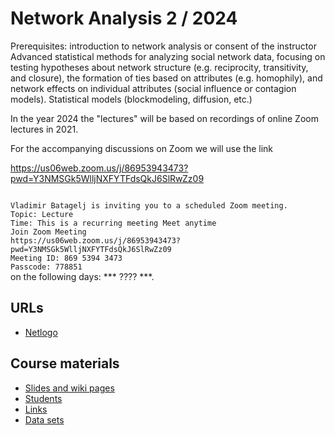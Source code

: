 # Network Analysis 2 / 2024


Prerequisites: introduction to network analysis or consent of the instructor
Advanced statistical methods for analyzing social network data, focusing on testing hypotheses about network structure (e.g. reciprocity, transitivity, and closure), the formation of ties based on attributes (e.g. homophily), and network effects on individual attributes (social influence or contagion models). Statistical models (blockmodeling, diffusion, etc.)

In the year 2024 the "lectures" will be based on recordings of online Zoom lectures in 2021.

For the accompanying discussions on Zoom we will use the link

https://us06web.zoom.us/j/86953943473?pwd=Y3NMSGk5WlljNXFYTFdsQkJ6SlRwZz09

<code>
Vladimir Batagelj is inviting you to a scheduled Zoom meeting.
Topic: Lecture
Time: This is a recurring meeting Meet anytime
Join Zoom Meeting
https://us06web.zoom.us/j/86953943473?pwd=Y3NMSGk5WlljNXFYTFdsQkJ6SlRwZz09
Meeting ID: 869 5394 3473
Passcode: 778851
</code>
on the following days: *** ???? ***.

## URLs 

  * [Netlogo](http://ccl.northwestern.edu/netlogo/)



## Course materials 

  * [Slides and wiki pages](24/doc.md)
  * [Students](24/stu.md)
  * [Links](24/URLs.md)
  * [Data sets](24/dat.md)
    

